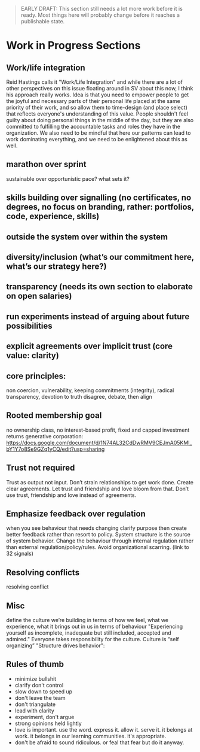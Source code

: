 > EARLY DRAFT: This section still needs a lot more work before it is ready. Most things here will probably change before it reaches a publishable state.

# Work in Progress Sections

## Work/life integration

Reid Hastings calls it "Work/Life Integration" and while there are a lot of other perspectives on this issue floating around in SV about this now, I think his approach really works. Idea is that you need to empower people to get the joyful and necessary parts of their personal life placed at the same priority of their work, and so allow them to time-design (and place select) that reflects everyone's understanding of this value. People shouldn't feel guilty about doing personal things in the middle of the day, but they are also committed to fulfilling the accountable tasks and roles they have in the organization. We also need to be mindful that here our patterns can lead to work dominating everything, and we need to be enlightened about this as well.

## marathon over sprint
sustainable over opportunistic
pace? what sets it?

## skills building over signalling (no certificates, no degrees, no focus on branding, rather: portfolios, code, experience, skills)

## outside the system over within the system

## diversity/inclusion (what’s our commitment here, what’s our strategy here?)

## transparency (needs its own section to elaborate on open salaries)

## run experiments instead of arguing about future possibilities

## explicit agreements over implicit trust (core value: clarity)

## core principles:
non coercion, vulnerability, keeping commitments (integrity), radical transparency, devotion to truth
disagree, debate, then align

## Rooted membership goal
no ownership class, no interest-based profit, fixed and capped investment returns
generative corporation:
https://docs.google.com/document/d/1N74AL32CdDwRMV9CEJmA05KMI_bY1Y7o8Se9GZq1yCQ/edit?usp=sharing

## Trust not required
Trust as output not input. Don’t strain relationships to get work done. Create clear agreements. Let trust and friendship and love bloom from that. Don’t use trust, friendship and love instead of agreements.

## Emphasize feedback over regulation
when you see behaviour that needs changing clarify purpose then create better feedback rather than resort to policy. System structure is the source of system behavior. Change the behaviour through internal regulation rather than external regulation/policy/rules. Avoid organizational scarring. (link to 32 signals)

## Resolving conflicts
resolving conflict

## Misc
define the culture we’re building in terms of how we feel, what we experience, what it brings out in us in terms of behaviour "Experiencing yourself as incomplete, inadequate but still included, accepted and admired."
Everyone takes responsibility for the culture.
Culture is “self organizing”
"Structure drives behavior":


## Rules of thumb
* minimize bullshit
* clarify don't control
* slow down to speed up
* don't leave the team
* don't triangulate
* lead with clarity
* experiment, don't argue
* strong opinions held lightly
* love is important. use the word. express it. allow it. serve it. it belongs at work. it belongs in our learning communities. it's appropriate.
* don't be afraid to sound ridiculous. or feal that fear but do it anyway.
